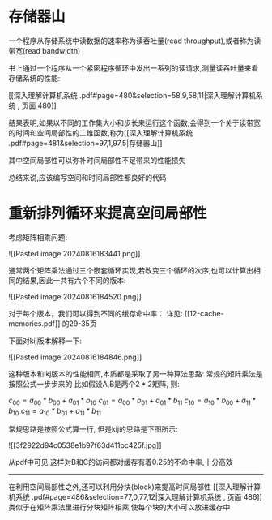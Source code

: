 
# 存储器山

一个程序从存储系统中读数据的速率称为读吞吐量(read throughput),或者称为读带宽(read bandwidth)

书上通过一个程序从一个紧密程序循环中发出一系列的读请求,测量读吞吐量来看存储系统的性能:

[[深入理解计算机系统 .pdf#page=480&selection=58,9,58,11|深入理解计算机系统 , 页面 480]]

结果表明,如果以不同的工作集大小和步长来运行这个函数,会得到一个关于读带宽的时间和空间局部性的二维函数,称为[[深入理解计算机系统 .pdf#page=481&selection=97,1,97,5|存储器山]]

其中空间局部性可以弥补时间局部性不足带来的性能损失

总结来说,应该编写空间和时间局部性都良好的代码

# 重新排列循环来提高空间局部性


考虑矩阵相乘问题:

![[Pasted image 20240816183441.png]]

通常两个矩阵乘法通过三个嵌套循环实现,若改变三个循环的次序,也可以计算出相同的结果,因此一共有六个不同的版本:

![[Pasted image 20240816184520.png]]

对于每个版本，我们可以得到不同的缓存命中率：
详见:
[[12-cache-memories.pdf]]
的29-35页

下面对kij版本解释一下:

![[Pasted image 20240816184846.png]]

这种版本和ikj版本的性能相同,本质都是采取了另一种算法思路:
常规的矩阵乘法是按照公式一步步来的
比如假设A,B是两个$2*2$矩阵,
则:

$c_{00}=a_{00}*b_{00}+a_{01}*b_{10}$
$c_{01}=a_{00}*b_{01}+a_{01}*b_{11}$
$c_{10}=a_{10}*b_{00}+a_{11}*b_{10}$
$c_{11}=a_{10}*b_{01}+a_{11}*b_{11}$

常规思路是按照公式算一行,
但是kij的思路是下图所示:

![[3f2922d94c0538e1b97f63d411bc425f.jpg]]

从pdf中可见,这样对B和C的访问都对缓存有着0.25的不命中率,十分高效

---

在利用空间局部性之外,还可以利用分块(block)来提高时间局部性
[[深入理解计算机系统 .pdf#page=486&selection=77,0,77,12|深入理解计算机系统 , 页面 486]]
类似于在矩阵乘法里进行分块矩阵相乘,使每个块的大小可以放进缓存中

